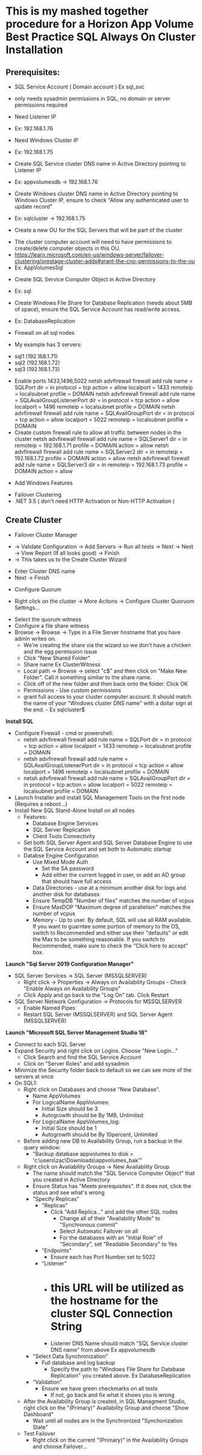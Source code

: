 # This is my mashed together procedure for a Horizon App Volume Best Practice SQL Always On Cluster Installation

## **Prerequisites**:

* SQL Service Account ( Domain account ) Ex sql_svc
 + only needs sysadmin permissions in SQL, no domain or server permissions required
* Need Listener IP 
 + Ex: 192.168.1.76
* Need Windows Cluster IP
 + Ex: 192.168.1.75
* Create SQL Service cluster DNS name in Active Directory pointing to Listener IP
 + Ex: appvolumesdb -> 192.168.1.76
* Create Windows cluster DNS name in Active Directory pointing to Windows Cluster IP, ensure to check "Allow any authenticated user to update record"
 + Ex: sqlcluster -> 192.168.1.75
* Create a new OU for the SQL Servers that will be part of the cluster
 + The cluster computer account will need to have permissions to create/delete computer objects in this OU.
 + https://learn.microsoft.com/en-us/windows-server/failover-clustering/prestage-cluster-adds#grant-the-cno-permissions-to-the-ou
 + Ex: AppVolumesSql
* Create SQL Service Computer Object in Active Directory
 + Ex: sql
* Create Windows File Share for Database Replication (needs about 5MB of space), ensure the SQL Service Account has read/write access.
 + Ex: DatabaseReplication
* Firewall on all sql nodes
 + My example has 3 servers:  
  * sql1 (192.168.1.71)
  * sql2 (192.168.1.72)
  * sql3 (192.168.1.73)
 + Enable ports 1433,1496,5022
netsh advfirewall firewall add rule name = SQLPort dir = in protocol = tcp action = allow localport = 1433 remoteip = localsubnet profile = DOMAIN
netsh advfirewall firewall add rule name = SQLAvailGroupListenerPort dir = in protocol = tcp action = allow localport = 1496 remoteip = localsubnet profile = DOMAIN
netsh advfirewall firewall add rule name = SQLAvailGroupPort dir = in protocol = tcp action = allow localport = 5022 remoteip = localsubnet profile = DOMAIN
 + Create custom firewall rule to allow all traffic between nodes in the cluster
netsh advfirewall firewall add rule name = SQLServer1 dir = in remoteip = 192.168.1.71 profile = DOMAIN action = allow
netsh advfirewall firewall add rule name = SQLServer2 dir = in remoteip = 192.168.1.72 profile = DOMAIN action = allow
netsh advfirewall firewall add rule name = SQLServer3 dir = in remoteip = 192.168.1.73 profile = DOMAIN action = allow
* Add Windows Features
 + Failover Clustering
 + .NET 3.5 ( don't need HTTP Activation or Non-HTTP Activation )

## **Create Cluster**
+ Failover Cluster Manager
 * -> Validate Configuration
   -> Add Servers
   -> Run all tests -> Next -> Next -> View Report (If all looks good) -> Finish
 * -> This takes us to the Create Cluster Wizard
  + Enter Cluster DNS name
  + Next -> Finish
 * Configure Quorum
  + Right click on the cluster -> More Acitons -> Configure Cluster Quoruom Settings...
   * Select the quorum witness
   * Configure a file share witness
   * Browse -> Browse -> Type in a File Server hostname that you have admin writes on.  
     - We're creating the share via the wizard so we don't have a chicken and the egg permission issue
      - Click "New Shared Folder"
       * Share name Ex ClusterWitness
       * Local path -> Browse -> select "c$" and then click on "Make New Folder".  Call it something simliar to the share name.  
      - Click off of the new folder and then back onto the folder.  Click OK
       - Permissions - Use custom permissions
        - grant full access to your cluster computer account.  It should match the name of your "Windows cluster DNS name" with a dollar sign at the end.
         - Ex sqlcluster$

**Install SQL**
 - Configure Firewall - cmd or powershell:
   - netsh advfirewall firewall add rule name = SQLPort dir = in protocol = tcp action = allow localport = 1433 remoteip = localsubnet profile = DOMAIN
   - netsh advfirewall firewall add rule name = SQLAvailGroupListenerPort dir = in protocol = tcp action = allow localport = 1496 remoteip = localsubnet profile = DOMAIN
   - netsh advfirewall firewall add rule name = SQLAvailGroupPort dir = in protocol = tcp action = allow localport = 5022 remoteip = localsubnet profile = DOMAIN
 - Launch Installer and install SQL Management Tools on the first node (Requires a reboot...)
 - Install New SQL Stand-Alone Install on all nodes
   - Features:
     - Database Engine Services
     - SQL Server Replication
     - Client Tools Connectivity
   - Set both SQL Server Agent and SQL Server Database Engine to use the SQL Service Account and set both to Automatic startup
   - Databse Engine Configuration
     - Use Mixed Mode Auth
       - Set the SA password
       - Add either the current logged in user, or add an AD group that should have full access
     - Data Directories - use at a minimum another disk for logs and another disk for databases
     - Ensure TempDB "Number of files" matches the number of vcpus
     - Ensure MaxDOP "Maximum degree of parallelism" matches the number of vcpus
     - Memory - Up to user.  By default, SQL will use all RAM available.  If you want to guarntee some portion of memory to the OS, switch to Recommended and either use their "defaults" or edit the Max to be something reasonable.  If you switch to Recommended, make sure to check the "Click here to accept" box.


**Launch "Sql Server 2019 Configuration Manager"**
  - SQL Server Services -> SQL Server (MSSQLSERVER)
    - Right click -> Properties -> Always on Availability Groups - Check "Enable Always on Availability Groups"
    - Click Apply and go back to the "Log On" tab.  Click Restart
  - SQL Server Network Configuration -> Protocols for MSSQLSERVER
    - Enable Named Pipes
    - Restart SQL Server (MSSQLSERVER) and SQL Server Agent (MSSQLSERVER)


**Launch "Microsoft SQL Server Management Studio 18"**
  - Connect to each SQL Server
  - Expand Security and right click on Logins.  Choose "New Login..."
    - Click Search and find the SQL Service Account
    - Click on "Server Roles" and add sysadmin
  - Minimize the Security folder back to default so we can see more of the servers at once
  - On SQL1:
    - Right click on Databases and choose "New Database".
      - Name AppVolumes
      - For LogicalName AppVolumes:
        - Initial Size should be 3
        - Autogrowth should be By 1MB, Unlimited
      - For LogicalName AppVolumes_log:
        - Initial Size should be 1
        - Autogrowth should be By 10percent, Unlimited
    - Before adding new DB to Availability Group, run a backup in the query window:
      - "Backup database appvolumes to disk = 'c:\users\zac\Downloads\appvolumes_bak'"
    - Right click on Availability Groups -> New Availability Group
      - The name should match the "SQL Service Computer Object" that you created in Active Directory
      - Ensure Status has "Meets prerequisites".  If it does not, click the status and see what's wrong
      - "Specify Replicas"
        - "Replicas"
          - Click "Add Replica..." and add the other SQL nodes
            - Change all of their "Availability Mode" to "Synchronous commit"
            - Select Automatic Failover on all
            - For the databases with an "Initial Role" of "Secondary", set "Readable Secondary" to Yes
        - "Endpoints"
          - Ensure each has Port Number set to 5022
        - "Listener"
          - # this URL will be utilized as the hostname for the cluster SQL Connection String
          - Listener DNS Name should match "SQL Service cluster DNS name" from above Ex appvolumesdb
      - "Select Data Synchronization" 
        - Full database and log backup
          - Specify the path to "Windows File Share for Database Replication" you created above.  Ex DatabaseReplication
      - "Validation"
        - Ensure we have green checkmarks on all tests
          - If not, go back and fix what it shows you is wrong
    - After the Availability Group is created, in SQL Managment Studio, right click on the "(Primary)" Availability Group and choose "Show Dashboard"
      - Wait until all nodes are in the Synchronized "Synchonization State"
    - Test Failover
      - Right click on the current "(Primary)" in the Availability Groups and choose Failover...
